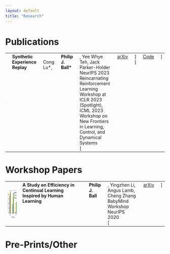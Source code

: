 ```yaml
---
layout: default
title: "Research"
---
```


# Publications

<div class="row">
    <div class="col-sm-10">
        <table>
            <tbody>
                <tr>
                    <td style="text-align:center; border: 0px">
                        <div class="large-2 columns">
                            <img style="float: center;" src="/assets/img/papers/synther.png" alt="SynthER" width="300px"/>
                        </div>
                    </td>
                    <td style="border: 0px">
                        <div class="large-12 columns">
                            <b>Synthetic Experience Replay</b> <br>
                            Cong Lu*, <b>Philip J. Ball*</b>, Yee Whye Teh, Jack Parker-Holder <br>
                            NeurIPS 2023 <br>
                            Reincarnating Reinforcement Learning Workshop at ICLR 2023 (Spotlight), ICML 2023 Workshop on New Frontiers in Learning, Control, and Dynamical Systems<br>
                            [<a href="https://arxiv.org/abs/2303.06614">arXiv</a>][<a href="https://github.com/conglu1997/SynthER">Code</a>]<br>
                        </div>
                    </td>
                </tr>
                <tr>
                </tr>
            </tbody>
        </table>
    </div>
</div>

# Workshop Papers

<div class="row">
    <div class="col-sm-10">
        <table>
            <tbody>
                <tr>
                    <td style="text-align:center; border: 0px">
                        <div class="large-1 columns">
                            <img style="float: center;" src="/assets/img/papers/sleepprunecycles.png" alt="Continual Learning Efficiency" height="100px"/>
                        </div>
                    </td>
                    <td style="border: 0px">
                        <div class="large-12 columns">
                            <b>A Study on Efficiency in Continual Learning Inspired by Human Learning</b> <br>
                            <b>Philip J. Ball</b>, Yingzhen Li, Angus Lamb, Cheng Zhang<br>
                            BabyMind Workshop NeurIPS 2020 <br>
                            [<a href="https://arxiv.org/abs/2010.15187">arXiv</a>]
                        </div>
                    </td>
                </tr>
            </tbody>
        </table>
    </div>
</div>

# Pre-Prints/Other
